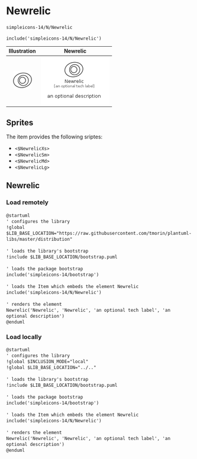 # Newrelic


```text
simpleicons-14/N/Newrelic
```

```text
include('simpleicons-14/N/Newrelic')
```



| Illustration | Newrelic |
| :---: | :---: |
| ![illustration for Illustration](../../simpleicons-14/N/Newrelic.png) | ![illustration for Newrelic](../../simpleicons-14/N/Newrelic.Local.png) |



## Sprites
The item provides the following sriptes:

- `<$NewrelicXs>`
- `<$NewrelicSm>`
- `<$NewrelicMd>`
- `<$NewrelicLg>`





## Newrelic

### Load remotely
```plantuml
@startuml
' configures the library
!global $LIB_BASE_LOCATION="https://raw.githubusercontent.com/tmorin/plantuml-libs/master/distribution"

' loads the library's bootstrap
!include $LIB_BASE_LOCATION/bootstrap.puml

' loads the package bootstrap
include('simpleicons-14/bootstrap')

' loads the Item which embeds the element Newrelic
include('simpleicons-14/N/Newrelic')

' renders the element
Newrelic('Newrelic', 'Newrelic', 'an optional tech label', 'an optional description')
@enduml
```

### Load locally
```plantuml
@startuml
' configures the library
!global $INCLUSION_MODE="local"
!global $LIB_BASE_LOCATION="../.."

' loads the library's bootstrap
!include $LIB_BASE_LOCATION/bootstrap.puml

' loads the package bootstrap
include('simpleicons-14/bootstrap')

' loads the Item which embeds the element Newrelic
include('simpleicons-14/N/Newrelic')

' renders the element
Newrelic('Newrelic', 'Newrelic', 'an optional tech label', 'an optional description')
@enduml
```

